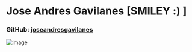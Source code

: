 # Jose Andres Gavilanes [SMILEY :) ]
### GitHub: [joseandresgavilanes](https://github.com/joseandresgavilanes)

![image](https://user-images.githubusercontent.com/76002851/222632614-5d188e94-aaad-47ac-be24-505189805d7f.png)
